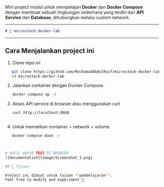 Mini project modul untuk mempelajari **Docker** dan **Docker Compose** dengan membuat sebuah lingkungan sederhana yang terdiri dari **API Service** dan **Database**, dihubungkan melalui custom network.

---

````markdown
# 🐳 microstack-docker-lab
````
---

## Cara Menjalankan project ini

1. Clone repo ini
```bash
   git clone https://github.com/MochamadAbdulRouf/microstack-docker-lab.git
   cd microstack-docker-lab
```

2. Jalankan container dengan Docker Compose

   ```bash
   docker compose up -d
   ```

3. Akses API service di browser atau menggunakan curl

   ```bash
   curl http://localhost:8080
  
4. Untuk mematikan container + network + volume

```bash
   docker compose down -v



# HASIL AKHIR TEST DI BROWSER
![documentation](image/Screenshot_1.png)

## 🎯 Tujuan

Project ini dibuat untuk tujuan **pembelajaran**.
Feel free to modify and experiment 🚀

